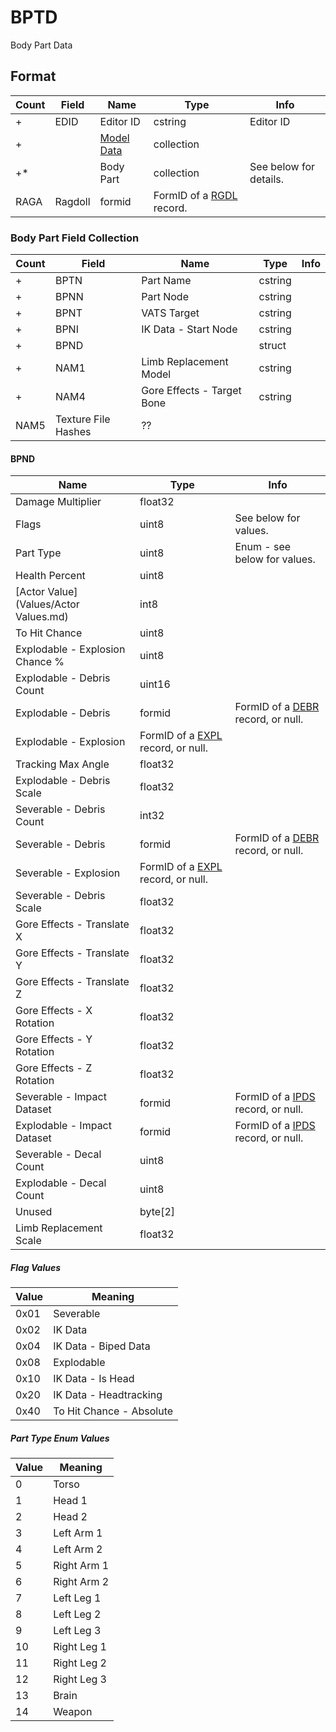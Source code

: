 BPTD
====

Body Part Data

## Format

Count | Field | Name | Type | Info
------|-------|------|------|-----
+ | EDID | Editor ID | cstring | Editor ID
+ | | [Model Data](Fields/Model.md) | collection |
+* | | Body Part | collection | See below for details.
 | RAGA | Ragdoll | formid | FormID of a [RGDL](RGDL.md) record.

### Body Part Field Collection

Count | Field | Name | Type | Info
------|-------|------|------|-----
+ | BPTN | Part Name | cstring |
+ | BPNN | Part Node | cstring |
+ | BPNT | VATS Target | cstring |
+ | BPNI | IK Data - Start Node | cstring |
+ | BPND | | struct |
+ | NAM1 | Limb Replacement Model | cstring |
+ | NAM4 | Gore Effects - Target Bone | cstring |
 | NAM5 | Texture File Hashes | ?? |

#### BPND

Name | Type | Info
-----|------|-----
Damage Multiplier | float32 |
Flags | uint8 | See below for values.
Part Type | uint8 | Enum - see below for values.
Health Percent | uint8 |
[Actor Value](Values/Actor Values.md) | int8 |
To Hit Chance | uint8 |
Explodable - Explosion Chance % | uint8 |
Explodable - Debris Count | uint16 |
Explodable - Debris | formid | FormID of a [DEBR](DEBR.md) record, or null.
Explodable - Explosion | FormID of a [EXPL](EXPL.md) record, or null.
Tracking Max Angle | float32 |
Explodable - Debris Scale | float32 |
Severable - Debris Count | int32 |
Severable - Debris | formid | FormID of a [DEBR](DEBR.md) record, or null.
Severable - Explosion | FormID of a [EXPL](EXPL.md) record, or null.
Severable - Debris Scale | float32 |
Gore Effects - Translate X | float32 |
Gore Effects - Translate Y | float32 |
Gore Effects - Translate Z | float32 |
Gore Effects - X Rotation | float32 |
Gore Effects - Y Rotation | float32 |
Gore Effects - Z Rotation | float32 |
Severable - Impact Dataset | formid | FormID of a [IPDS](IPDS.md) record, or null.
Explodable - Impact Dataset | formid | FormID of a [IPDS](IPDS.md) record, or null.
Severable - Decal Count | uint8 |
Explodable - Decal Count | uint8 |
Unused | byte[2] |
Limb Replacement Scale | float32 |

##### Flag Values

Value | Meaning
------|--------
0x01 | Severable
0x02 | IK Data
0x04 | IK Data - Biped Data
0x08 | Explodable
0x10 | IK Data - Is Head
0x20 | IK Data - Headtracking
0x40 | To Hit Chance - Absolute

##### Part Type Enum Values

Value | Meaning
------|--------
0 | Torso
1 | Head 1
2 | Head 2
3 | Left Arm 1
4 | Left Arm 2
5 | Right Arm 1
6 | Right Arm 2
7 | Left Leg 1
8 | Left Leg 2
9 | Left Leg 3
10 | Right Leg 1
11 | Right Leg 2
12 | Right Leg 3
13 | Brain
14 | Weapon
